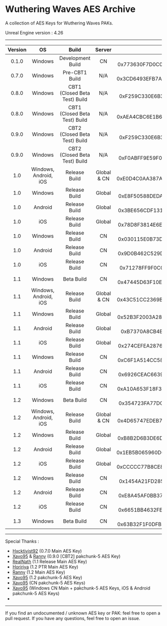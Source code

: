 # Wuthering Waves AES Archive

A collection of AES Keys for Wuthering Waves PAKs.

Unreal Engine version : 4.26

___

| Version | OS | Build | Server |                                AES Keys                                 | Status |
|:-------:|:--:|:----:|:-------:|:----------------------------------------------------------------------:|:------:|
| 0.1.0 | Windows | Development Build | CN | Main Key: 0x773630F7D0C0516311D0598C538EB94AABAD423208F3633A98E34513557DE2C5 | Functional |
| 0.7.0 | Windows | Pre-CBT1 Build | N/A | Main Key: 0x3CD6493EFB7AE59DC3452D0F9CFF44D2CAD4BDC1FBA00DF7CC4FA4707A81AD75 | Functional |
| 0.8.0 | Windows | CBT1 (Closed Beta Test) Build | N/A | Main Key: 0xF259C330E6B308BF34086CF30013241A1277F6E25D8F580746C2E8829EA1E15F | Functional |
| 0.8.0 | Windows | CBT1 (Closed Beta Test) Build | N/A | pakchunk-5: 0xAEA4CBC6E1B6CCCD49F2426087AFDDC1F84662B45019BB6CBFFD62F470AFCDD5 | Functional |
| 0.9.0 | Windows | CBT2 (Closed Beta Test) Build | N/A | Main Key: 0xF259C330E6B308BF34086CF30013241A1277F6E25D8F580746C2E8829EA1E15F | Functional |
| 0.9.0 | Windows | CBT2 (Closed Beta Test) Build | N/A | pakchunk-5: 0xF0ABFF9E59F0A1C5723AA146CBC190B641E5528E18F2AF1AA364A741E80E3EC8 | Functional |
| 1.0 | Windows, Android, iOS | Release Build | Global & CN | Main Key: 0xE0D4C0AA387A268B29C397E3C0CAD934522EFC96BE5526D6288EA26351CDACC9 | Functional |
| 1.0 | Windows | Release Build | Global | pakchunk-5 : 0xE8F50588DEDAE3C5158E78FA7349A2C1E09CEC20B4A0FA4B2CF82C0ADDEFE2EA | Functional |
| 1.0 | Android | Release Build | Global | pakchunk-5 : 0x3BE656CDF13186E14E15E2A088FDB6D888DF8890501305F882B6751D655BC91D | Untested |
| 1.0 | iOS | Release Build | Global | pakchunk-5 : 0x78D8F3814E6EB5AE71466DEDE1BA6F1C22DB5769455924B9D10A4C3E89E364D9 | Untested |
| 1.0 | Windows | Release Build | CN | pakchunk-5 : 0x030115E0B73D89503D64D89FA4CA4966C16FC3B366AEE6A1BE3954F5EDD09661 | Untested |
| 1.0 | Android | Release Build | CN | pakchunk-5 : 0x9D0B462C529DBA54DF23E18FAA758591798ED477AC664316F1C1F97992F0C3CE | Untested |
| 1.0 | iOS | Release Build | CN | pakchunk-5 : 0x71278FF9F0C0B607908EFCAC4EA412E763144F011746EE0BF55A86EE950DE787 | Untested |
| 1.1 | Windows | Beta Build | CN | Main Key: 0x47445D63F10E5EB004B8D3352A58C3E8444E1F7D1907A442D204161C71C567DC | Functional |
| 1.1 | Windows, Android, iOS | Release Build | Global & CN| Main Key: 0x43C51CC2369B9DD195EDCF426C78E30E99D7514DC14E8C03A831E128A3941010 | Functional |
| 1.1 | Windows | Release Build | Global | pakchunk-5 : 0x52B3F2003A28C3145C98866BEECC3F884051140E03CC42946A89DB126AD55E9C | Functional |
| 1.1 | Android | Release Build | Global | pakchunk-5 : 0xB7370A8CB4BF5BECACA1325DDC0FF17F7E20C1145962D2F5CEA4CD0BB984EE | Untested |
| 1.1 | iOS | Release Build | Global | pakchunk-5 : 0x274CEFEA28768C320ECA33736968D98EE31DEC6C32536A862C8E7954EA0EB3F7 | Untested |
| 1.1 | Windows | Release Build | CN | pakchunk-5 : 0xC6F1A514CC58A88C1FE934E93DBD6E532EA5A00C2A2C9E4AE7774832BFF0686D | Untested |
| 1.1 | Android | Release Build | CN | pakchunk-5 : 0x6926CEAC6639B4E18DA566BB00BC4F0BE67E98768E4121C733F3AC033E1D4586 | Functional |
| 1.1 | iOS | Release Build | CN | pakchunk-5 : 0xA10A653F18F3497FABC2F8EC39EACA8AC3379CD53B92CEA17C05B41A0C4507C8 | Functional |
| 1.2 | Windows | Beta Build | CN | Main Key: 0x354723FA77DC52B9080B8B7518BE1FF6E8D12D7BE56F4050C5B472E0C6E90A70 | Functional |
| 1.2 | Windows, Android, iOS | Release Build | Global & CN | Main Key: 0x4D65747EDEB74A1DE116B1DD147CF79CD6C082F0DB7908E1BBD37F0428426469 | Functional |
| 1.2 | Windows | Release Build | Global | pakchunk-5: 0xB8B2D6B3DE6DA30113D7139BA95BD62E5E91EEAAAA3EBA7F7CD8261EEAA7F992 | Functional |
| 1.2 | Android | Release Build | Global | pakchunk-5: 0x1EB5B065960D66252A35CD1AC712078E8F471C0BA93B0CFFFC958F3D2112B9F1F | Untested |
| 1.2 | iOS | Release Build | Global | pakchunk-5: 0xCCCCC77B8CE81898DA9AE9FDBF7AB5B2A80A70C38177A5999010C75193586231 | Untested |
| 1.2 | Windows | Release Build | CN | pakchunk-5 : 0x1454A21FD285F51959AF0164EEBD8AE81D725BF499F13525539E7A1568F0E9D8 | Untested |
| 1.2 | Android | Release Build | CN | pakchunk-5 : 0xE8A45AF0BB37E139C328309340E0958292A8A07007FE7E3A771AA8D74099F5D6 | Untested |
| 1.2 | iOS | Release Build | CN | pakchunk-5 : 0x6651BB4632FE9D8FC5B78BF8F41DB0DF4EFFB338C127434CD093D6AA368050E3 | Untested |
| 1.3 | Windows | Beta Build | CN | Main Key: 0x63B32F1F0DFB84CD4763EA5BC430D305AFDF126774CC3CCDB6CE0CEF3115256F | Functional |
___
Special Thanks : 
- [Hxcktivist92](https://github.com/Hxcktivist92) (0.7.0 Main AES Key)
- [Xavo95](https://github.com/xavo95) & [Ranny](https://github.com/Rannytheory) (0.9.0 [CBT2] pakchunk-5 AES Key)
- [RealNath](https://github.com/RealNath) (1.1 Release Main AES Key)
- [Hoririya](https://github.com/Hororiya) (1.2 PTR Main AES Key)
- [Ranny](https://github.com/Rannytheory) (1.2 Main AES Key)
- [Xavo95](https://github.com/xavo95) (1.2 pakchunk-5 AES Key)
- [Xavo95](https://github.com/xavo95) (CN pakchunk-5 AES Keys)
- [Xavo95](https://github.com/xavo95) (Windows CN Main + pakchunk-5 AES Keys, iOS & Android pakchunk-5 AES Keys)
- 

___
If you find an undocumented / unknown AES key or PAK: feel free to open a pull request. If you have any
questions, feel free to open an issue.
